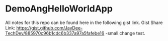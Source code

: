 # DemoAngHelloWorldApp
All notes for this repo can be found here in the following gist link. 
Gist  Share Link: https://gist.github.com/JayDee-TechDev/885970c96b1cdc6b337a97a5fafebe16
-small change test.